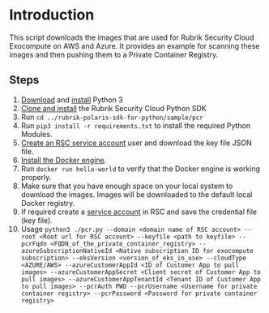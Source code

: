 # Introduction

This script downloads the images that are used for Rubrik Security Cloud Exocompute on AWS and Azure. It provides an example for scanning these images and then pushing them to a Private Container Registry.

## Steps

1. [Download](https://www.python.org/downloads/) and [install](https://docs.python.org/3/using/unix.html#getting-and-installing-the-latest-version-of-python) Python 3
1. [Clone and install](https://github.com/rubrikinc/rubrik-polaris-sdk-for-python?tab=readme-ov-file#installation) the Rubrik Security Cloud Python SDK
1. Run `cd ../rubrik-polaris-sdk-for-python/sample/pcr`
1. Run `pip3 install -r requirements.txt` to install the required Python Modules.
1. [Create an RSC service account](https://docs.rubrik.com/en-us/saas/saas/adding_a_service_account.html) user and download the key file JSON file.
1. [Install the Docker engine](https://docs.docker.com/engine/install/).
1. Run `docker run hello-world` to verify that the Docker engine is working properly.
1. Make sure that you have enough space on your local system to download the images. Images will be downloaded to the default local Docker registry.
1. If required create a [service account](https://docs.rubrik.com/en-us/saas/saas/service_account.html) in RSC and save the credential file (key file).
1. Usage `python3 ./pcr.py --domain <domain name of RSC account> --root <Root url for RSC account> --keyfile <path to keyfile> --pcrFqdn <FQDN_of_the_private_container_registry> --azureSubscriptionNativeId <Native subscription ID for exocompute subscription> --eksVersion <version_of_eks_in_use> --cloudType <AZURE/AWS> --azureCustomerAppId <ID of Customer App to pull images> --azureCustomerAppSecret <Client secret of Customer App to pull images> --azureCustomerAppTenantId <Tenant ID of Customer App to pull images> --pcrAuth PWD --pcrUsername <Username for private container registry> --pcrPassword <Password for private container registry>`